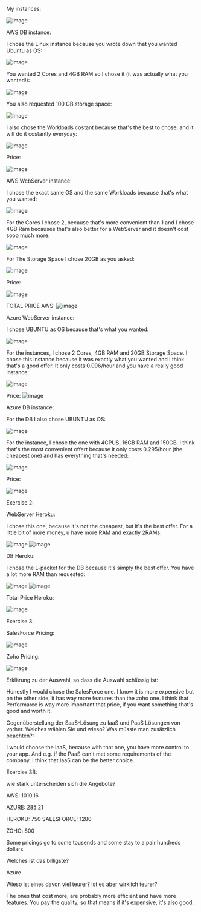 My instances:

![image](https://github.com/auroragjemaj/m346_AuroraGjemaj/assets/112400886/5b6c1eb3-3659-46dd-aa91-b8f35ce0e02f)


AWS DB instance:

I chose the Linux instance because you wrote down that you wanted Ubuntu as OS:

![image](https://github.com/auroragjemaj/m346_AuroraGjemaj/assets/112400886/e5ca5cb3-11a7-4381-8400-ff1111968b1a)


You wanted 2 Cores and 4GB RAM so I chose it (it was actually what you wanted!):

![image](https://github.com/auroragjemaj/m346_AuroraGjemaj/assets/112400886/61baf78b-37ab-4c46-897b-981124c9f6fc)


You also requested 100 GB storage space:

![image](https://github.com/auroragjemaj/m346_AuroraGjemaj/assets/112400886/9069bfa2-0d2b-4df9-837c-2f0bf9e6251c)


I also chose the Workloads costant because that's the best to chose, and it will do it costantly everyday:

![image](https://github.com/auroragjemaj/m346_AuroraGjemaj/assets/112400886/a25ee44c-150e-4461-971c-c446ac715962)


Price:

![image](https://github.com/auroragjemaj/m346_AuroraGjemaj/assets/112400886/858be7f1-14fd-4d46-af48-ce1c3b5fc518)





AWS WebServer instance:

I chose the exact same OS and the same Workloads because that's what you wanted: 

![image](https://github.com/auroragjemaj/m346_AuroraGjemaj/assets/112400886/65665009-b009-4266-8735-a953b123bbff)


For the Cores I chose 2, because that's more convenient than 1 and I chose 4GB Ram becauses that's also better for a WebServer and it doesn't cost sooo much more:

![image](https://github.com/auroragjemaj/m346_AuroraGjemaj/assets/112400886/53a0cd6c-e09d-486d-bdb0-2f896283f4f9)


For The Storage Space I chose 20GB as you asked:

![image](https://github.com/auroragjemaj/m346_AuroraGjemaj/assets/112400886/f98141f1-13ef-413f-92d7-c5f7fa12ad77)


Price:

![image](https://github.com/auroragjemaj/m346_AuroraGjemaj/assets/112400886/fd5703b8-88b0-4044-a12e-91e7a0f08f40)


TOTAL PRICE AWS:
![image](https://github.com/auroragjemaj/m346_AuroraGjemaj/assets/112400886/43cb2369-42af-444b-ad7b-89cbf5fc90be)




Azure WebServer instance:

I chose UBUNTU as OS because that's what you wanted:

![image](https://github.com/auroragjemaj/m346_AuroraGjemaj/assets/112400886/027f567b-5133-4e67-9a47-32190ffdf3fb)


For the instances, I chose 2 Cores, 4GB RAM and 20GB Storage Space. I chose this instance because it was exactly what you wanted and I think that's a good offer. It only costs 0.096/hour and you have a really good instance:

![image](https://github.com/auroragjemaj/m346_AuroraGjemaj/assets/112400886/5a14a4e6-7aa2-4fe3-ba54-c5186ffb2224)


Price:
![image](https://github.com/auroragjemaj/m346_AuroraGjemaj/assets/112400886/47bf9a40-8877-4e48-99bd-01690cdf861e)




Azure DB instance:

For the DB I also chose UBUNTU as OS:

![image](https://github.com/auroragjemaj/m346_AuroraGjemaj/assets/112400886/3718eb7f-c98e-436f-96ac-578e8a069959)


For the instance, I chose the one with 4CPUS, 16GB RAM and 150GB. I think that's the most convenient offert because it only costs 0.295/hour (the cheapest one) and has everything that's needed:

![image](https://github.com/auroragjemaj/m346_AuroraGjemaj/assets/112400886/ab19a3c7-047a-4b97-ab65-8e0ff89120df)


Price: 

![image](https://github.com/auroragjemaj/m346_AuroraGjemaj/assets/112400886/8b29ecae-a052-4ce5-b70d-2494e18695a0)






Exercise 2:

WebServer Heroku:

I chose this one, because it's not the cheapest, but it's the best offer. For a little bit of more money, u have more RAM and exactly 2RAMs:

![image](https://github.com/auroragjemaj/m346_AuroraGjemaj/assets/112400886/e5627fb0-e242-4a3a-8ad2-ad6a984a3897)
![image](https://github.com/auroragjemaj/m346_AuroraGjemaj/assets/112400886/8e3ad3a4-23d5-414a-929a-cf16863bb338)


DB Heroku:

I chose the L-packet for the DB because it's simply the best offer. You have a lot more RAM than requested:

![image](https://github.com/auroragjemaj/m346_AuroraGjemaj/assets/112400886/fa5577f8-5a00-428d-a8a6-fd0b87f73c8d)
![image](https://github.com/auroragjemaj/m346_AuroraGjemaj/assets/112400886/a65b99d3-c180-433f-a4f5-a1459b9809a2)


Total Price Heroku:


![image](https://github.com/auroragjemaj/m346_AuroraGjemaj/assets/112400886/8fcc1404-03df-47fb-8f79-55b221513898)






Exercise 3:

SalesForce Pricing:

![image](https://github.com/auroragjemaj/m346_AuroraGjemaj/assets/112400886/790cc64e-edfb-4912-9216-fb465a642cc1)


Zoho Pricing:

![image](https://github.com/auroragjemaj/m346_AuroraGjemaj/assets/112400886/b11f347b-0673-48e8-a688-43d193f1c3b3)


Erklärung zu der Auswahl, so dass die Auswahl schlüssig ist:

Honestly I would chose the SalesForce one. I know it is more expensive but on the other side, it has way more features than the zoho one. I think that Performarce is way more important that price, if you want something that's good and worth it.


Gegenüberstellung der SaaS-Lösung zu IaaS und PaaS Lösungen von vorher. Welches wählen
Sie und wieso? Was müsste man zusätzlich beachten?:

I would choose the IaaS, because with that one, you have more control to your app. And e.g. if the PaaS can't met some requirements of the company, I think that IaaS can be the better choice. 



Exercise 3B:

wie stark unterscheiden sich die Angebote?

AWS:
1010.16

AZURE:
285.21

HEROKU:
750
SALESFORCE:
1280

ZOHO:
800

Some pricings go to some tousends and some stay to a pair hundreds dollars.

Welches ist das billigste?

Azure

Wieso ist eines davon viel teurer? Ist es aber wirklich teurer?

The ones that cost more, are probably more efficient and have more features. You pay the quality, so that means if it's expensive, it's also good.
